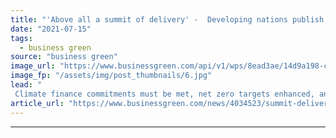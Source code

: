 ```yaml
---
title: "'Above all a summit of delivery' -  Developing nations publish their COP26 wishlist"
date: "2021-07-15"
tags: 
  - business green
source: "business green"
image_url: "https://www.businessgreen.com/api/v1/wps/8ead3ae/14d9a198-c9e5-486c-9c8a-e78fa3d49509/7/iStock-1126188802-185x114.jpg"
image_fp: "/assets/img/post_thumbnails/6.jpg"
lead: "
 Climate finance commitments must be met, net zero targets enhanced, and the Paris Agreement finalised, developing countries warn ..."
article_url: "https://www.businessgreen.com/news/4034523/summit-delivery-developing-nations-publish-cop26-wishlist"
---
```


---
